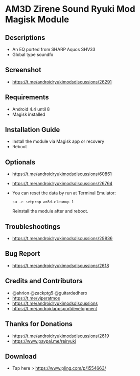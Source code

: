 # AM3D Zirene Sound Ryuki Mod Magisk Module

## Descriptions
- An EQ ported from SHARP Aquos SHV33
- Global type soundfx

## Screenshot
- https://t.me/androidryukimodsdiscussions/26291

## Requirements
- Android 4.4 until 8
- Magisk installed

## Installation Guide
- Install the module via Magisk app or recovery
- Reboot

## Optionals
- https://t.me/androidryukimodsdiscussions/60861
- https://t.me/androidryukimodsdiscussions/26764
- You can reset the data by run at Terminal Emulator:

  `su -c setprop am3d.cleanup 1`

  Reinstall the module after and reboot.

## Troubleshootings
- https://t.me/androidryukimodsdiscussions/29836

## Bug Report
- https://t.me/androidryukimodsdiscussions/2618

## Credits and Contributors
- @ahrion @zackptg5 @guitardedhero
- https://t.me/viperatmos
- https://t.me/androidryukimodsdiscussions
- https://t.me/androidappsportdevelopment

## Thanks for Donations
- https://t.me/androidryukimodsdiscussions/2619
- https://www.paypal.me/reiryuki

## Download
- Tap here > https://www.pling.com/p/1554663/
